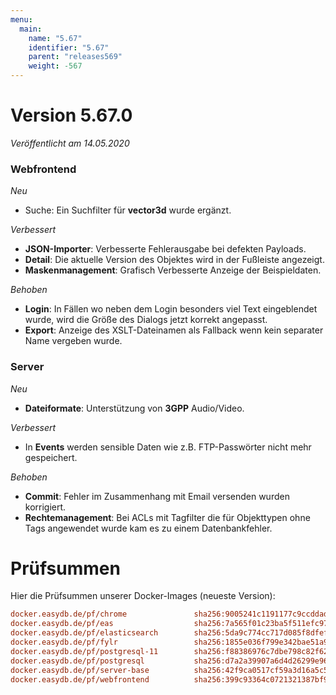 ```yaml
---
menu:
  main:
    name: "5.67"
    identifier: "5.67"
    parent: "releases569"
    weight: -567
---
```


# Version 5.67.0

*Veröffentlicht am 14.05.2020*

### Webfrontend

*Neu*

* Suche: Ein Suchfilter für **vector3d** wurde ergänzt.

*Verbessert*

* **JSON-Importer**: Verbesserte Fehlerausgabe bei defekten Payloads.
* **Detail**: Die aktuelle Version des Objektes wird in der Fußleiste angezeigt.
* **Maskenmanagement**: Grafisch Verbesserte Anzeige der Beispieldaten.

*Behoben*

* **Login**: In Fällen wo neben dem Login besonders viel Text eingeblendet wurde, wird die Größe des Dialogs jetzt korrekt angepasst.
* **Export**: Anzeige des XSLT-Dateinamen als Fallback wenn kein separater Name vergeben wurde.

### Server

*Neu*

* **Dateiformate**: Unterstützung von **3GPP** Audio/Video.

*Verbessert*

* In **Events** werden sensible Daten wie z.B. FTP-Passwörter nicht mehr gespeichert.

*Behoben*

* **Commit**: Fehler im Zusammenhang mit Email versenden wurden korrigiert.
* **Rechtemanagement**: Bei ACLs mit Tagfilter die für Objekttypen ohne Tags angewendet wurde kam es zu einem Datenbankfehler.

# Prüfsummen

Hier die Prüfsummen unserer Docker-Images (neueste Version):

```ini
docker.easydb.de/pf/chrome               sha256:9005241c1191177c9ccddadba843ddd09d1ebee337acd1ff4c68217521397b0a
docker.easydb.de/pf/eas                  sha256:7a565f01c23ba5f511efc973566495d62ea4cffec7919280ddf0cbec270d0b13
docker.easydb.de/pf/elasticsearch        sha256:5da9c774cc717d085f8dfef1ee5f6602a1633131414ca362a66ca6d905a3ae5f
docker.easydb.de/pf/fylr                 sha256:1855e036f799e342bae51a95c272a78a396cdf005bc48363b85ccfcf950c9e43
docker.easydb.de/pf/postgresql-11        sha256:f88386976c7dbe798c82f62a60aecafa74cf11a6cbbe31688b5b234d81d3758b
docker.easydb.de/pf/postgresql           sha256:d7a2a39907a6d4d26299e960b5f5d968a789384edd5fcd668961d65954d9e8fc
docker.easydb.de/pf/server-base          sha256:42f9ca0517cf59a3d16a5c5493830eeedb1c1d8b74e20b9263a85106ec2f045b
docker.easydb.de/pf/webfrontend          sha256:399c93364c0721321387bf9ccf9800f95c84c8c315b17f35e2c8b3aa15fc4ead
```




